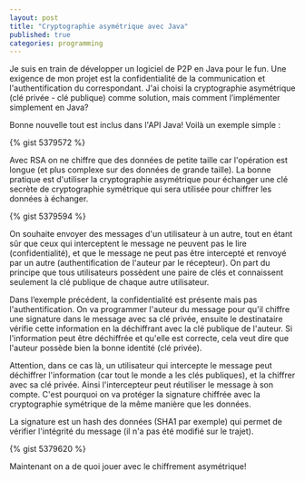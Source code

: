 ```yaml
---
layout: post
title: "Cryptographie asymétrique avec Java"
published: true
categories: programming
---
```


Je suis en train de développer un logiciel de P2P en Java pour le fun. Une exigence de mon projet est la confidentialité de la communication et l'authentification du correspondant. J'ai choisi la cryptographie asymétrique (clé privée - clé publique) comme solution, mais comment l’implémenter simplement en Java?

Bonne nouvelle tout est inclus dans l'API Java! Voilà un exemple simple :

{% gist 5379572 %}

Avec RSA on ne chiffre que des données de petite taille car l'opération est longue (et plus complexe sur des données de grande taille). La bonne pratique est d'utiliser la cryptographie asymétrique pour échanger une clé secrète de cryptographie symétrique qui sera utilisée pour chiffrer les données à échanger.

{% gist 5379594 %}

On souhaite envoyer des messages d'un utilisateur à un autre, tout en étant sûr que ceux qui interceptent le message ne peuvent pas le lire (confidentialité), et que le message ne peut pas être intercepté et renvoyé par un autre (authentification de l'auteur par le récepteur). On part du principe que tous utilisateurs possèdent une paire de clés et connaissent seulement la clé publique de chaque autre utilisateur.

Dans l’exemple précédent, la confidentialité est présente mais pas l'authentification. On va programmer l'auteur du message pour qu'il chiffre une signature dans le message avec sa clé privée, ensuite le destinataire vérifie cette information en la déchiffrant avec la clé publique de l'auteur. Si l'information peut être déchiffrée et qu'elle est correcte, cela veut dire que l'auteur possède bien la bonne identité (clé privée).

Attention, dans ce cas là, un utilisateur qui intercepte le message peut déchiffrer l'information (car tout le monde a les clés publiques), et la chiffrer avec sa clé privée. Ainsi l'intercepteur peut réutiliser le message à son compte. C'est pourquoi on va protéger la signature chiffrée avec la cryptographie symétrique de la même manière que les données.

La signature est un hash des données (SHA1 par exemple) qui permet de vérifier l'intégrité du message (il n'a pas été modifié sur le trajet).

{% gist 5379620 %}

Maintenant on a de quoi jouer avec le chiffrement asymétrique!